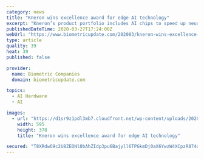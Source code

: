 ```yaml
---
category: news
title: "Kneron wins excellence award for edge AI technology"
excerpt: "Kneron’s product portfolio includes AI chips to speed up neural network models on mass-market devices for 2D and 3D visual recognition and audio recognition applications, on-device AI algorithms such as face detection, facial recognition, body detection and gesture recognition, and Neural Processing Units (NPU) for low-powered devices with ..."
publishedDateTime: 2020-03-27T17:24:00Z
webUrl: "https://www.biometricupdate.com/202003/kneron-wins-excellence-award-for-edge-ai-technology"
type: article
quality: 39
heat: 39
published: false

provider:
  name: Biometric Companies
  domain: biometricupdate.com

topics:
  - AI Hardware
  - AI

images:
  - url: "https://d1sr9z1pdl3mb7.cloudfront.net/wp-content/uploads/2020/03/27131656/kneron-edge-AI-technology.jpg"
    width: 595
    height: 378
    title: "Kneron wins excellence award for edge AI technology"

secured: "T8XRdwO9c2U8ZEONl0bAhZIdp3pu6Bajyll6TPGkmDj0aX6YwzW4XCpzR874oTY9AM1oFXc5PtLQ1KdcN+NRePTQIfOLbHAGdRdHl4kWmGjKVyklHc4CB2gaixho1w2GzWvKtp9VHsi4Wz1x+lXA3KO/rkC1vtgSAtPY2rVGsYtISRR9HiO6c/Og5YGh80wo9DsCQuyyp4VVBv6zetud4NWUUi1lwuts2VpXLnORfK+1Cz9R6VNB7jVQkb1neMS/IAaz0jbMDwYsOrHmiaIpSuHsxpvE0bhtkZCwGTktZnDKRSutstvvfX1Mpe7IX2kj;+VqzH9opgtFbusJqVxhe8Q=="
---
```


